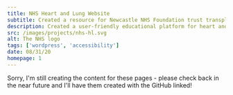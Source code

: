 ```yaml
---
title: NHS Heart and Lung Website
subtitle: Created a resource for Newcastle NHS Foundation trust transplant patients
description: Created a user-friendly educational platform for heart and lung transplant patients, simplifying the post-operation adjustment by outlining necessary lifestyle changes. Accessibility and intuitive design were essential to accommodate varying technical literacy and maximise the site's benefit for all users.
src: /images/projects/nhs-hl.svg
alt: The NHS logo
tags: ['wordpress', 'accessibility']
date: 08/31/20
homepage: 1
---
```


Sorry, I'm still creating the content for these pages - please check back in the near future and I'll have them created with the GitHub linked!
